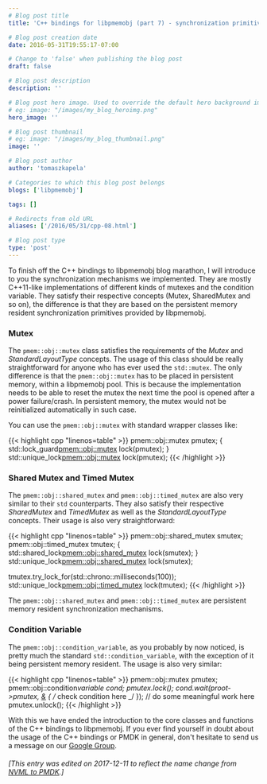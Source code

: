 ```yaml
---
# Blog post title
title: 'C++ bindings for libpmemobj (part 7) - synchronization primitives'

# Blog post creation date
date: 2016-05-31T19:55:17-07:00

# Change to 'false' when publishing the blog post
draft: false

# Blog post description
description: ''

# Blog post hero image. Used to override the default hero background image.
# eg: image: "/images/my_blog_heroimg.png"
hero_image: ''

# Blog post thumbnail
# eg: image: "/images/my_blog_thumbnail.png"
image: ''

# Blog post author
author: 'tomaszkapela'

# Categories to which this blog post belongs
blogs: ['libpmemobj']

tags: []

# Redirects from old URL
aliases: ['/2016/05/31/cpp-08.html']

# Blog post type
type: 'post'
---
```


To finish off the C++ bindings to libpmemobj blog marathon, I will introduce to
you the synchronization mechanisms we implemented. They are mostly C++11-like
implementations of different kinds of mutexes and the condition variable. They
satisfy their respective concepts (Mutex, SharedMutex and so on), the difference
is that they are based on the persistent memory resident synchronization
primitives provided by libpmemobj.

### Mutex

The `pmem::obj::mutex` class satisfies the requirements of the _Mutex_ and
_StandardLayoutType_ concepts. The usage of this class should be really
straightforward for anyone who has ever used the `std::mutex`. The only
difference is that the `pmem::obj::mutex` has to be placed in persistent memory,
within a libpmemobj pool. This is because the implementation needs to be able to
reset the mutex the next time the pool is opened after a power failure/crash.
In persistent memory, the mutex would not be reinitialized automatically in
such case.

You can use the `pmem::obj::mutex` with standard wrapper classes like:

{{< highlight cpp "linenos=table" >}}
pmem::obj::mutex pmutex;
{
std::lock_guard<pmem::obj::mutex> lock(pmutex);
}
std::unique_lock<pmem::obj::mutex> lock(pmutex);
{{< /highlight >}}

### Shared Mutex and Timed Mutex

The `pmem::obj::shared_mutex` and `pmem::obj::timed_mutex` are also very similar
to their `std` counterparts. They also satisfy their respective _SharedMutex_
and _TimedMutex_ as well as the _StandardLayoutType_ concepts. Their usage is
also very straightforward:

{{< highlight cpp "linenos=table" >}}
pmem::obj::shared_mutex smutex;
pmem::obj::timed_mutex tmutex;
{
std::shared_lock<pmem::obj::shared_mutex> lock(smutex);
}
std::unique_lock<pmem::obj::shared_mutex> lock(smutex);

tmutex.try_lock_for(std::chrono::milliseconds(100));
std::unique_lock<pmem::obj::timed_mutex> lock(tmutex);
{{< /highlight >}}

The `pmem::obj::shared_mutex` and `pmem::obj::timed_mutex` are persistent
memory resident synchronization mechanisms.

### Condition Variable

The `pmem::obj::condition_variable`, as you probably by now noticed, is pretty
much the standard `std::condition_variable`, with the exception of it being
persistent memory resident. The usage is also very similar:

{{< highlight cpp "linenos=table" >}}
pmem::obj::mutex pmutex;
pmem::obj::condition*variable cond;
pmutex.lock();
cond.wait(proot->pmutex, [&]() { /* check condition here \_/ });
// do some meaningful work here
pmutex.unlock();
{{< /highlight >}}

With this we have ended the introduction to the core classes and functions of
the C++ bindings to libpmemobj. If you ever find yourself in doubt about the
usage of the C++ bindings or PMDK in general, don't hesitate to send us a
message on our [Google Group][33a989a9].

[33a989a9]: https://groups.google.com/forum/#!forum/pmem 'Pmem Google Group'

###### [This entry was edited on 2017-12-11 to reflect the name change from [NVML to PMDK](/blog/2017/12/NVML-is-now-PMDK).]
